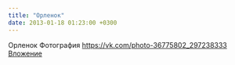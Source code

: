 ```yaml
---
title: "Орленок"
date: 2013-01-18 01:23:00 +0300
---
```


Орленок
Фотография
<a class="vk-attach" href="https://vk.com/photo-36775802_297238333">https://vk.com/photo-36775802_297238333</a>
<a class="vk-attach" href="https://vk.com/photo-36775802_297238333">Вложение</a>
